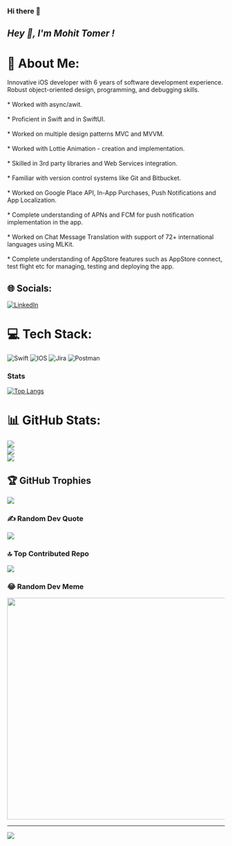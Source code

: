 ### Hi there 👋

<!--
**tomermohit/tomermohit** is a ✨ _special_ ✨ repository because its `README.md` (this file) appears on your GitHub profile.

Here are some ideas to get you started:

- 🔭 I’m currently working on ...
- 🌱 I’m currently learning ...
- 👯 I’m looking to collaborate on ...
- 🤔 I’m looking for help with ...
- 💬 Ask me about ...
- 📫 How to reach me: ...
- 😄 Pronouns: ...
- ⚡ Fun fact: ...
-->


## ***Hey 👋, I'm Mohit Tomer !***  
  
# 💫 About Me:
Innovative iOS developer with 6 years of software development experience. Robust object-oriented design, programming, and debugging skills.
<br><br>* Worked with async/awit. 
<br><br>* Proficient in Swift and in SwiftUI.
<br><br>* Worked on multiple design patterns MVC and MVVM. 
<br><br>* Worked with Lottie Animation - creation and implementation. 
<br><br>* Skilled in 3rd party libraries and Web Services integration.
<br><br>* Familiar with version control systems like Git and Bitbucket. 
<br><br>* Worked on Google Place API, In-App Purchases, Push Notifications and App Localization. 
<br><br>* Complete understanding of APNs and FCM for push notification implementation in the app. 
<br><br>* Worked on Chat Message Translation with support of 72+ international languages using MLKit. 
<br><br>* Complete understanding of AppStore features such as AppStore connect, test flight etc for managing, testing and deploying the app. 

## 🌐 Socials:
[![LinkedIn](https://img.shields.io/badge/LinkedIn-%230077B5.svg?logo=linkedin&logoColor=white)](https://www.linkedin.com/in/mohit-tomer-151a72152/) 

# 💻 Tech Stack:
![Swift](https://img.shields.io/badge/swift-F54A2A?style=for-the-badge&logo=swift&logoColor=white) ![IOS](https://img.shields.io/badge/IOS-%2320232a.svg?style=for-the-badge&logo=apple&logoColor=white) ![Jira](https://img.shields.io/badge/jira-%230A0FFF.svg?style=for-the-badge&logo=jira&logoColor=white) ![Postman](https://img.shields.io/badge/Postman-FF6C37?style=for-the-badge&logo=postman&logoColor=white)

### Stats

[![Top Langs](https://github-readme-stats.vercel.app/api/top-langs/?username=yogirajthombre)](https://github.com/anuraghazra/github-readme-stats)


# 📊 GitHub Stats:
![](https://github-readme-stats.vercel.app/api?username=MohitTomer&theme=monokai&hide_border=true&include_all_commits=false&count_private=false)<br/>
![](https://github-readme-streak-stats.herokuapp.com/?user=MohitTomer&theme=monokai&hide_border=true)<br/>
![](https://github-readme-stats.vercel.app/api/top-langs/?username=MohitTomer&theme=monokai&hide_border=true&include_all_commits=false&count_private=false&layout=compact)

## 🏆 GitHub Trophies
![](https://github-profile-trophy.vercel.app/?username=MohitTomer&theme=monokai&no-frame=true&no-bg=true&margin-w=4)

### ✍️ Random Dev Quote
![](https://quotes-github-readme.vercel.app/api?type=horizontal&theme=dark)

### 🔝 Top Contributed Repo
![](https://github-contributor-stats.vercel.app/api?username=MohitTomer&limit=5&theme=monokai&combine_all_yearly_contributions=true)

### 😂 Random Dev Meme
<img src="https://rm.up.railway.app/" width="512px"/>

---
[![](https://visitcount.itsvg.in/api?id=MohitTomer&icon=0&color=4)](https://visitcount.itsvg.in)

<!-- Proudly created with GPRM ( https://gprm.itsvg.in ) -->



